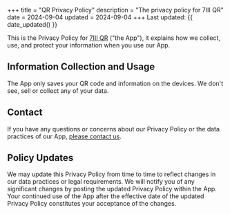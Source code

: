 +++
title = "QR Privacy Policy"
description = "The privacy policy for 7III QR"
date = 2024-09-04
updated = 2024-09-04
+++
Last updated: {{ date_updated() }}

This is the Privacy Policy for [7III QR](/qr) ("the App"), it explains how we collect, use, and protect your information when you use our App.

## Information Collection and Usage

The App only saves your QR code and information on the devices. We don't see, sell or collect any of your data.

## Contact

If you have any questions or concerns about our Privacy Policy or the data practices of our App, [please contact us](/contact).

## Policy Updates

We may update this Privacy Policy from time to time to reflect changes in our data practices or legal requirements. We will notify you of any significant changes by posting the updated Privacy Policy within the App. Your continued use of the App after the effective date of the updated Privacy Policy constitutes your acceptance of the changes.